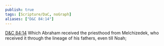```yaml
---
publish: true
tags: [Scripture/DaC, noGraph]
aliases: ["D&C 84:14"]
---
```

[D&C 84:14](https://churchofjesuschrist.org/study/scriptures/dc-testament/dc/84?lang=eng&id=p14#p14) Which Abraham received the priesthood from Melchizedek, who received it through the lineage of his fathers, even till Noah;
